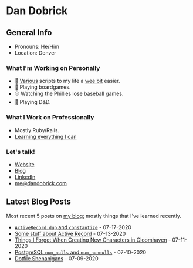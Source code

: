 # Dan Dobrick

## General Info
- Pronouns: He/Him
- Location: Denver

### What I'm Working on Personally
- 📝 [Various](https://github.com/DanDobrick/dotfiles) scripts to my life a [wee bit](https://github.com/DanDobrick/blog/blob/master/draft_scripts.thor) easier.
- 🎲 Playing boardgames.
- ⚾️ Watching the Phillies lose baseball games.
- 🦄 Playing D&D.

### What I Work on Professionally
- Mostly Ruby/Rails.
- [Learning everything I can](https://dandobrick.com/blog)

### Let's talk!
- [Website](https://dandobrick.com)
- [Blog](https://dandobrick.com/blog)
- [LinkedIn](https://www.linkedin.com/in/dandobrick/)
- [me@dandobrick.com](mailto:me@dandobrick.com)

## Latest Blog Posts
Most recent 5 posts on [my blog](https://dandobrick.com/blog); mostly things that I've learned recently.

<!-- blog starts -->
- [`ActiveRecord.dup` and `constantize`](http://dandobrick.com/blog/posts/til-small-things/) - 07-17-2020
- [Some stuff about Active Record](http://dandobrick.com/blog/posts/active-record-remove-column/) - 07-13-2020
- [Things I Forget When Creating New Characters in Gloomhaven](http://dandobrick.com/blog/posts/gloomhaven-new-character/) - 07-11-2020
- [PostgreSQL `num_nulls` and `num_nonnulls`](http://dandobrick.com/blog/posts/postgresql-null-functions/) - 07-10-2020
- [Dotfile Shenanigans](http://dandobrick.com/blog/posts/dotfile-shenanigans/) - 07-09-2020
<!-- blog ends -->
